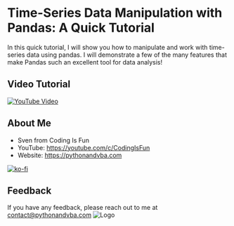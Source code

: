 # Time-Series Data Manipulation with Pandas: A Quick Tutorial
In this quick tutorial, I will show you how to manipulate and work with time-series data using pandas. I will demonstrate a few of the many features that make Pandas such an excellent tool for data analysis!

## Video Tutorial
[![YouTube Video](https://img.youtube.com/viVLGptwMRIVQ/0.jpg)](https://youtu.be/VLGptwMRIVQ)


## About Me
- Sven from Coding Is Fun
- YouTube: https://youtube.com/c/CodingIsFun
- Website: https://pythonandvba.com

[![ko-fi](https://ko-fi.com/img/githubbutton_sm.svg)](https://ko-fi.com/X7X47Q0EG)

## Feedback
If you have any feedback, please reach out to me at contact@pythonandvba.com
![Logo](https://www.pythonandvba.com/banner-img)
